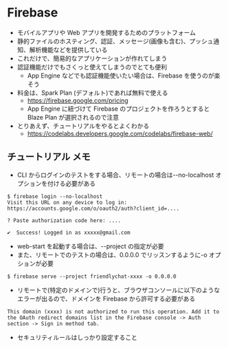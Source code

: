 # Firebase

- モバイルアプリや Web アプリを開発するためのプラットフォーム
- 静的ファイルのホスティング、認証、メッセージ(画像も含む)、プッシュ通知、解析機能などを提供している
- これだけで、簡易的なアプリケーションが作れてしまう
- 認証機能だけでもさくっと使えてしまうのでとても便利
  - App Engine などでも認証機能使いたい場合は、Firebase を使うのが楽そう
- 料金は、Spark Plan (デフォルト)であれば無料で使える
  - https://firebase.google.com/pricing
  - App Engine に紐づけて Firebase のプロジェクトを作ろうとすると Blaze Plan が選択されるので注意
- とりあえず、チュートリアルをやるとよくわかる
  - https://codelabs.developers.google.com/codelabs/firebase-web/

## チュートリアル メモ

- CLI からログインのテストをする場合、リモートの場合は--no-localhost オプションを付ける必要がある

```
$ firebase login --no-localhost
Visit this URL on any device to log in:
https://accounts.google.com/o/oauth2/auth?client_id=....

? Paste authorization code here: ....

✔  Success! Logged in as xxxxx@gmail.com
```

- web-start を起動する場合は、--project の指定が必要
- また、リモートでのテストの場合は、0.0.0.0 でリッスンするように-o オプションが必要

```
$ firebase serve --project friendlychat-xxxx -o 0.0.0.0
```

- リモートで(特定のドメインで)行うと、ブラウザコンソールに以下のようなエラーが出るので、ドメインを Firebase から許可する必要がある

```
This domain (xxxx) is not authorized to run this operation. Add it to the OAuth redirect domains list in the Firebase console -> Auth section -> Sign in method tab.
```

- セキュリティルールはしっかり設定すること
